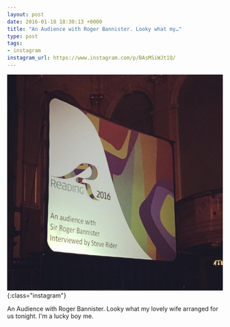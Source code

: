 ```yaml
---
layout: post
date: 2016-01-18 18:30:13 +0000
title: "An Audience with Roger Bannister. Looky what my…"
type: post
tags:
- instagram
instagram_url: https://www.instagram.com/p/BAsMSiWJt1Q/
---
```


![Instagram - BAsMSiWJt1Q](/assets/BAsMSiWJt1Q.jpg){:class="instagram"}

An Audience with Roger Bannister. Looky what my lovely wife arranged for us tonight. I'm a lucky boy me.
